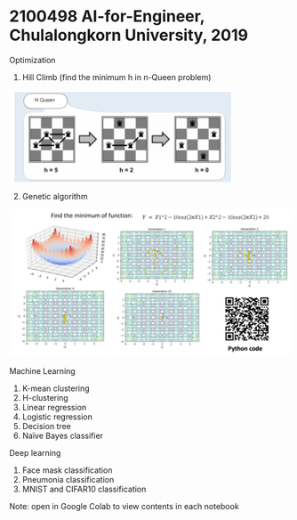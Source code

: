 # 2100498 AI-for-Engineer, Chulalongkorn University, 2019

Optimization
1. Hill Climb (find the minimum h in n-Queen problem)

![](Images/HillClimb.png)

2. Genetic algorithm

![](Images/GeneticAlgorithm.png)
  
Machine Learning
1. K-mean clustering
2. H-clustering
3. Linear regression
4. Logistic regression
5. Decision tree
6. Naïve Bayes classifier
  
Deep learning
1. Face mask classification
2. Pneumonia classification
3. MNIST and CIFAR10 classification
  
Note: open in Google Colab to view contents in each notebook
